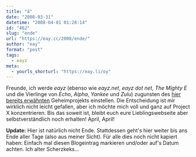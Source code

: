 ```yaml
---
title: "â"
date: "2008-03-31"
datetime: "2008-04-01 01:28:14"
id: "462"
slug: "ende"
url: "https://eay.cc/2008/ende/"
author: "eay"
format: "post"
tags:
  - eayz
meta:
  - yourls_shorturl: "https://eay.li/oy"
---
```


Freunde, ich werde _eayz_ (ebenso wie _eayz.net_, _eayz dot net_, _The Mighty E_ und die Vierlinge von _Echo_, _Alpha_, _Yankee_ und _Zulu_) zugunsten des [hier bereits erwähnten](//eay.cc/2008/ein-nichtssagender-ladebalken/) Geheimprojekts einstellen. Die Entscheidung ist mir wirklich nicht leicht gefallen, aber ich möchte mich voll und ganz auf Project X konzentrieren. Bis das soweit ist, bleibt euch eure Lieblingswebseite aber selbstverständlich noch erhalten! April, April!

**Update:** Hier ist natürlich nicht Ende. Stattdessen geht's hier weiter bis ans Ende aller Tage (also aus meiner Sicht). Für alle dies noch nicht kapiert haben: Einfach mal diesen Blogeintrag markieren und/oder auf's Datum achten. Ich alter Scherzkeks...
